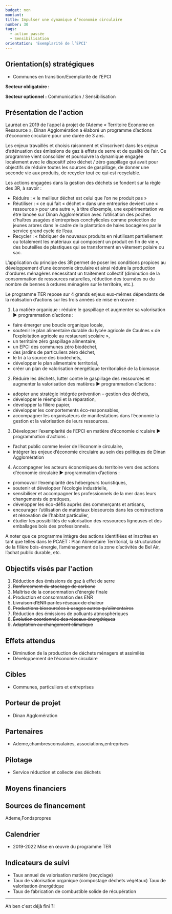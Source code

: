 ```yaml
---
budget: non
montant:
title: Impulser une dynamique d’économie circulaire
number: 30
tags:
  - action passée
  - Sensibilisation
orientation: 'Exemplarité de l’EPCI'
---
```


## Orientation(s) stratégiques

- Communes en transition/Exemplarité de l’EPCI

**Secteur obligatoire :**

**Secteur optionnel :** Communication / Sensibilisation

## Présentation de l'action

Lauréat en 2019 de l’appel à projet de l’Ademe « Territoire Econome en Ressource », Dinan Agglomération a élaboré un programme d’actions d’économie circulaire pour une durée de 3 ans.

Les enjeux travaillés et choisis raisonnent et s’inscrivent dans les enjeux d’atténuation des émissions de gaz à effets de serre et de qualité de l’air. Ce programme vient consolider et poursuivre la dynamique engagée localement avec le dispositif zéro déchet / zéro gaspillage qui avait pour objectifs de réduire toutes les sources de gaspillage, de donner une seconde vie aux produits, de recycler tout ce qui est recyclable.

Les actions engagées dans la gestion des déchets se fondent sur la règle des 3R, à savoir :
- Réduire : « le meilleur déchet est celui que l’on ne produit pas »
- Réutiliser : « ce qui fait « déchet » dans une entreprise devient une « ressource » pour une autre », à titre d’exemple, une expérimentation va être lancée sur Dinan Agglomération avec l’utilisation des poches d’huîtres usagées d’entreprises conchylicoles comme protection de jeunes arbres dans le cadre de la plantation de haies bocagères par le service grand cycle de l’eau.
- Recycler : « fabriquer de nouveaux produits en réutilisant partiellement ou totalement les matériaux qui composent un produit en fin de vie », des bouteilles de plastiques qui se transforment en vêtement polaire ou sac.

L’application du principe des 3R permet de poser les conditions propices au développement d’une économie circulaire et ainsi réduire la production d'ordures ménagères nécessitant un traitement collectif (diminution de la consommation de ressources naturelles, réduction des tournées ou du nombre de bennes à ordures ménagère sur le territoire, etc.).

Le programme TER repose sur 4 grands enjeux eux-mêmes dépendants de la réalisation d’actions sur les trois années de mise en œuvre :
1. La matière organique : réduire le gaspillage et augmenter sa valorisation
► programmation d’actions :
- faire émerger une boucle organique locale,
- soutenir le plan alimentaire durable du lycée agricole de Caulnes « de l’exploitation agricole au restaurant scolaire »,
- un territoire zéro gaspillage alimentaire,
- un EPCI des communes zéro biodéchet,
- des jardins de particuliers zéro déchet,
- le tri à la source des biodéchets,
- développer le plan alimentaire territorial,
- créer un plan de valorisation énergétique territorialisé de la biomasse.

2. Réduire les déchets, lutter contre le gaspillage des ressources et augmenter la valorisation des matières
► programmation d’actions :
- adopter une stratégie intégrée prévention – gestion des déchets,
- développer le réemploi et la réparation,
- développer la filière papier,
- développer les comportements éco-responsables,
- accompagner les organisateurs de manifestations dans l’économie la gestion et la valorisation de leurs ressources.

3. Développer l’exemplarité de l’EPCI en matière d’économie circulaire
► programmation d’actions :
- l’achat public comme levier de l’économie circulaire,
- intégrer les enjeux d’économie circulaire au sein des politiques de Dinan Agglomération

4. Accompagner les acteurs économiques du territoire vers des actions d’économie circulaire
► programmation d’actions :
- promouvoir l’exemplarité des hébergeurs touristiques,
- soutenir et développer l’écologie industrielle,
- sensibiliser et accompagner les professionnels de la mer dans leurs changements de pratiques,
- développer les éco-défis auprès des commerçants et artisans,
- encourager l’utilisation de matériaux biosourcés dans les constructions et rénovation de l’habitat particulier,
- étudier les possibilités de valorisation des ressources ligneuses et des emballages bois des professionnels.

A noter que ce programme intègre des actions identifiées et inscrites en tant que telles dans le PCAET : Plan Alimentaire Territorial, la structuration de la filière bois-énergie, l’aménagement de la zone d’activités de Bel Air, l’achat public durable, etc.

## Objectifs visés par l'action

1. Réduction des émissions de gaz à effet de serre
2. ~~Renforcement du stockage de carbone~~
3. Maîtrise de la consommation d’énergie finale
4. Production et consommation des ENR
5. ~~Livraison d’ENR par les réseaux de chaleur~~
6. ~~Productions biosourcées à usages autres qu’alimentaires~~
7. Réduction des émissions de polluants atmosphériques
8. ~~Évolution coordonnée des réseaux énergétiques~~
9. ~~Adaptation au changement climatique~~

## Effets attendus

- Diminution de la production de déchets ménagers et assimilés
- Développement de l’économie circulaire

## Cibles

- Communes, particuliers et entreprises

## Porteur de projet

- Dinan Agglomération

## Partenaires

- Ademe,chambresconsulaires, associations,entreprises

## Pilotage

- Service réduction et collecte des déchets

## Moyens financiers



## Sources de financement

Ademe,Fondspropres

## Calendrier

- 2019-2022 Mise en œuvre du programme TER

## Indicateurs de suivi

- Taux annuel de valorisation matière (recyclage)
- Taux de valorisation organique (compostage déchets végétaux) Taux de valorisation énergétique
- Taux de fabrication de combustible solide de récupération

---
Ah ben c'est déjà fini ?!
